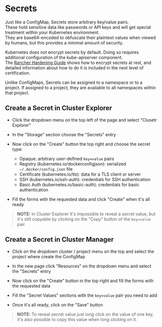 # Secrets

Just like a ConfigMap, Secrets store arbitrary key/value pairs.  
These hold sensitive data like passwords or API keys and will get special treatment within your Kubernetes environment.  
They are base64-encoded to obfuscate their plaintext values when viewed by humans, but this provides a minimal amount of security.

Kubernetes does not encrypt secrets by default. Doing so requires additional configuration of the kube-apiserver component.  
The [Rancher Hardening Guide](https://rancher.com/docs/rancher/v2.x/en/security/) shows how to encrypt secrets at rest, and detailed information about how to do it is included in the next level of certification.

Unlike ConfigMaps, Secrets can be assigned to a namespace or to a project. If assigned to a project, they are available to all namespaces within that project.

## Create a Secret in Cluster Explorer

- Click the dropdown menu on the top left of the page and select "Clusetr Explorer"

- In the "Storage" section choose the "Secrets" entry

- Now click on the "Create" button the top right and choose the secret type:
  - Opaque: arbitrary user-defined `key=value` pairs
  - Registry (kubernetes.io/dockerconfigjson): serialized `~/.docker/config.json` file
  - Certificate (kubernetes.io/tls): data for a TLS client or server
  - SSH (kubernetes.io/ssh-auth): credentials for SSH authentication
  - Basic Auth (kubernetes.io/basic-auth): credentials for basic authentication

- Fill the forms with the requested data and click "Create" when it's all ready

> **NOTE:** In Cluster Explorer it's impossible to reveal a secret value, but it's still copyable by clicking on the "Copy" button of the `key=value` pair

## Create a Secret in Cluster Manager

- Click on the dropdown cluster / project menu on the top and select the project where create the ConfigMap

- In the new page click "Resources" on the dropdown menu and select the "Secrets" entry

- Now click on the "Create" button in the top right and fill the forms with the requested data

- Fill the "Secret Values" sections with the `key=value` pair you need to add

- Once it's all ready, click on the "Save" button

> **NOTE:** To reveal secret value just long click on the value of one key, it's also possible to copy this value when long clicking on it.
